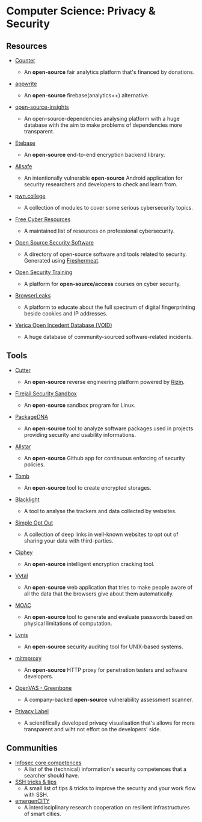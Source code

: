 # Computer Science: Privacy & Security

## Resources

* [Counter](https://counter.dev)
  
   - An **open-source** fair analytics platform that's financed by donations.

* [appwrite](https://appwrite.io)
  
   * An **open-source** firebase(analytics++) alternative.

* [open-source-insights](https://deps.dev)
  
   * An open-source-dependencies analysing platform with a huge database with the aim to make problems of dependencies more transparent.

* [Etebase](https://www.etebase.com)
  
   * An **open-source** end-to-end encryption backend library.
- [Allsafe](https://github.com/t0thkr1s/allsafe)
  
   - An intentionally vulnerable **open-source** Android application for security researchers and developers to check and learn from.

- [pwn.college](https://pwn.college)
  
   - A collection of modules to cover some serious cybersecurity topics.

- [Free Cyber Resources](https://github.com/gerryguy311/Free_CyberSecurity_Professional_Development_Resources)
  
   - A maintained list of resources on professional cybersecurity.

- [Open Source Security Software](https://open-source-security-software.net)
  
   - A directory of open-source software and tools related to security. Generated using [Freshermeat](https://sr.ht/~cedric/freshermeat).

- [Open Security Training](https://opensecuritytraining.info)
  
   - A platform for **open-source/access** courses on cyber security.

- [BrowserLeaks](https://browserleaks.com)
  
   - A platform to educate about the full spectrum of digital fingerprinting beside cookies and IP addresses.

- [Verica Open Incedent Database (VOID)](https://www.thevoid.community)
  
   - A huge database of community-sourced software-related incidents.

## Tools

* [Cutter](https://cutter.re)
  
   * An **open-source** reverse engineering platform powered by [Rizin](https://rizin.re).

* [Firejail Security Sandbox](https://firejail.wordpress.com)
  
   * An **open-source** sandbox program for Linux.

* [PackageDNA](https://github.com/Telefonica/packagedna)
  
   * An **open-source** tool to analyze software packages used in projects providing security and usability informations.

* [Allstar](https://github.com/ossf/allstar)
  
   * An **open-source** Github app for continuous enforcing of security policies.

* [Tomb](https://www.dyne.org/software/tomb)
  
   * An **open-source** tool to create encrypted storages.

* [Blacklight](https://themarkup.org/blacklight)
  
   * A tool to analyse the trackers and data collected by websites.

* [Simple Opt Out](https://simpleoptout.com)
  
   * A collection of deep links in well-known websites to opt out of sharing your data with third-parties.

* [Ciphey](https://github.com/Ciphey/Ciphey)
  
   * An **open-source** intelligent encryption cracking tool.

* [Vytal](https://github.com/z0ccc/Vytal)
  
   * An **open-source** web application that tries to make people aware of all the data that the browsers give about them automatically.

* [MOAC](https://github.com/Seirdy/moac)
  
   * An **open-source** tool to generate and evaluate passwords based on physical limitations of computation.

* [Lynis](https://github.com/CISOfy/lynis)
  
   * An **open-source** security auditing tool for UNIX-based systems.

* [mitmproxy](https://github.com/mitmproxy/mitmproxy)
  
   * An **open-source** HTTP proxy for penetration testers and software developers.

* [OpenVAS - Greenbone](https://github.com/greenbone/)
  
   * A company-backed **open-source** vulnerability assessment scanner.

* [Privacy Label](https://www.privacylabel.org)
  
   * A scientifically developed privacy visualisation that's allows for more transparent and wiht not effort on the developers' side.

## Communities

* [Infosec core competences](https://www.netmeister.org/blog/infosec-competencies.html)
   * A list of the (technical) information's security competences that a searcher should have.
* [SSH tricks & tips](https://smallstep.com/blog/ssh-tricks-and-tips)
   * A small list of tips & tricks to improve the security and your work flow with SSH.
* [emergenCITY](https://www.emergencity.de)
   * A interdisciplinary research cooperation on resilient infrastructures of smart cities.
